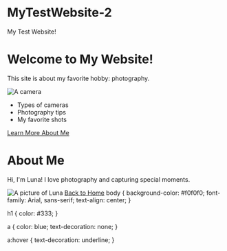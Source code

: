 # MyTestWebsite-2
My Test Website!
<!DOCTYPE html>
<html lang="en">
<head>
    <meta charset="UTF-8">
    <meta name="viewport" content="width=device-width, initial-scale=1.0">
    <title>My Simple Website</title>
    <link rel="stylesheet" href="style.css">
</head>
<body>
    <h1>Welcome to My Website!</h1>
    <p>This site is about my favorite hobby: photography.</p>
    <img src="camera.jpg" alt="A camera">
    <ul>
        <li>Types of cameras</li>
        <li>Photography tips</li>
        <li>My favorite shots</li>
    </ul>
    <a href="about.html">Learn More About Me</a>
</body>
</html>
<!DOCTYPE html>
<html lang="en">
<head>
    <meta charset="UTF-8">
    <meta name="viewport" content="width=device-width, initial-scale=1.0">
    <title>About Me</title>
    <link rel="stylesheet" href="style.css">
</head>
<body>
    <h1>About Me</h1>
    <p>Hi, I'm Luna! I love photography and capturing special moments.</p>
    <img src="selfie.jpg" alt="A picture of Luna">
    <a href="index.html">Back to Home</a>
</body>
</html>
body {
    background-color: #f0f0f0;
    font-family: Arial, sans-serif;
    text-align: center;
}

h1 {
    color: #333;
}

a {
    color: blue;
    text-decoration: none;
}

a:hover {
    text-decoration: underline;
}
